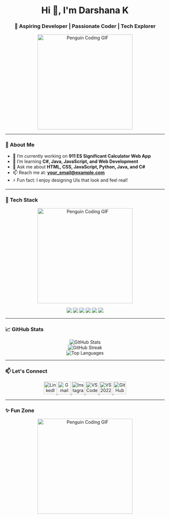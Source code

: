 <h1 align="center">Hi 👋, I'm Darshana K</h1>
<h3 align="center">🚀 Aspiring Developer | Passionate Coder | Tech Explorer</h3>

<p align="center">
  <img src="https://media.tenor.com/OtNfj7kWlIgAAAAd/penguin-coding.gif" width="300" alt="Penguin Coding GIF" />
</p>

---

### 🌟 About Me

- 🔭 I’m currently working on **911 ES Significant Calculator Web App**  
- 🌱 I’m learning **C#, Java, JavaScript, and Web Development**  
- 💬 Ask me about **HTML, CSS, JavaScript, Python, Java, and C#**  
- 📫 Reach me at: **your_email@example.com**  
- ⚡ Fun fact: I enjoy designing UIs that look and feel real!

---

### 🚀 Tech Stack

<p align="center">
  <img src="https://media.tenor.com/OtNfj7kWlIgAAAAd/penguin-coding.gif" width="300" alt="Penguin Coding GIF" />
</p>

<p align="center">
  <img src="https://img.shields.io/badge/HTML5-E34F26?style=for-the-badge&logo=html5&logoColor=white"/>
  <img src="https://img.shields.io/badge/CSS3-1572B6?style=for-the-badge&logo=css3&logoColor=white"/>
  <img src="https://img.shields.io/badge/JavaScript-F7DF1E?style=for-the-badge&logo=javascript&logoColor=black"/>
  <img src="https://img.shields.io/badge/Python-3776AB?style=for-the-badge&logo=python&logoColor=white"/>
  <img src="https://img.shields.io/badge/Java-ED8B00?style=for-the-badge&logo=java&logoColor=white"/>
  <img src="https://img.shields.io/badge/C%23-239120?style=for-the-badge&logo=c-sharp&logoColor=white"/>
</p>

---

### 📈 GitHub Stats

<p align="center">
  <img src="https://github-readme-stats.vercel.app/api?username=darshana11&show_icons=true&theme=radical&include_all_commits=true" alt="GitHub Stats"/>
  <br/>
  <img src="https://github-readme-streak-stats.herokuapp.com/?user=darshana11&theme=radical" alt="GitHub Streak"/>
  <br/>
  <img src="https://github-readme-stats.vercel.app/api/top-langs/?username=darshana11&layout=compact&theme=radical&langs_count=6" alt="Top Languages"/>
</p>

---

### 📫 Let's Connect

<p align="center">
  <a href="https://linkedin.com/in/your-linkedin" target="_blank">
    <img src="https://cdn-icons-png.flaticon.com/512/174/174857.png" width="40" alt="LinkedIn" />
  </a>
  <a href="mailto:your_email@example.com">
    <img src="https://cdn-icons-png.flaticon.com/512/281/281769.png" width="40" alt="Gmail" />
  </a>
  <a href="https://instagram.com/your_instagram" target="_blank">
    <img src="https://cdn-icons-png.flaticon.com/512/174/174855.png" width="40" alt="Instagram" />
  </a>
  <a href="https://code.visualstudio.com/" target="_blank">
    <img src="https://cdn-icons-png.flaticon.com/512/906/906324.png" width="40" alt="VS Code" />
  </a>
  <a href="https://visualstudio.microsoft.com/vs/preview/" target="_blank">
    <img src="https://visualstudio.microsoft.com/wp-content/uploads/2021/10/Product-Icon.svg" width="40" alt="VS 2022 Preview" />
  </a>
  <a href="https://github.com/darshana11" target="_blank">
    <img src="https://cdn-icons-png.flaticon.com/512/733/733553.png" width="40" alt="GitHub" />
  </a>
</p>

---

### ✨ Fun Zone

<p align="center">
  <img src="https://media.tenor.com/OtNfj7kWlIgAAAAd/penguin-coding.gif" width="300" alt="Penguin Coding GIF" />
</p>
